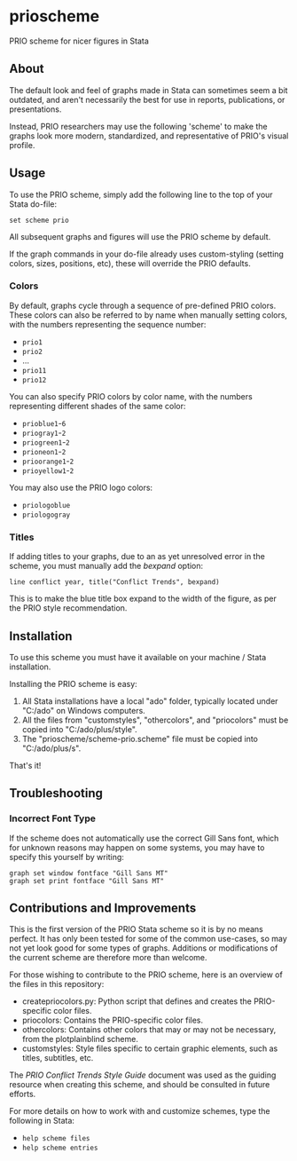 # prioscheme
PRIO scheme for nicer figures in Stata

## About
The default look and feel of graphs made in Stata can sometimes seem a bit outdated, and aren't necessarily the best for use in reports, publications, or presentations. 

Instead, PRIO researchers may use the following 'scheme' to make the graphs look more modern, standardized, and representative of PRIO's visual profile. 

## Usage
To use the PRIO scheme, simply add the following line to the top of your Stata do-file:

```set scheme prio```

All subsequent graphs and figures will use the PRIO scheme by default. 

If the graph commands in your do-file already uses custom-styling (setting colors, sizes, positions, etc),
these will override the PRIO defaults. 

### Colors
By default, graphs cycle through a sequence of pre-defined PRIO colors. These colors can also be referred to by name when manually setting colors, with the numbers representing the sequence number:

- `prio1`
- `prio2`
- ...
- `prio11`
- `prio12`


You can also specify PRIO colors by color name, with the numbers representing different shades of the same color:

- `prioblue1`-`6`
- `priogray1`-`2`
- `priogreen1`-`2`
- `prioneon1`-`2`
- `prioorange1`-`2`
- `prioyellow1`-`2`

You may also use the PRIO logo colors:

- `priologoblue`
- `priologogray`

### Titles
If adding titles to your graphs, due to an as yet unresolved error in the scheme, you must manually add the *bexpand* option:

```line conflict year, title("Conflict Trends", bexpand)```

This is to make the blue title box expand to the width of the figure, as per the PRIO style recommendation. 

## Installation
To use this scheme you must have it available on your machine / Stata installation. 

Installing the PRIO scheme is easy:

1. All Stata installations have a local "ado" folder, typically located under "C:/ado" on Windows computers. 
2. All the files from "customstyles", "othercolors", and "priocolors" must be copied into "C:/ado/plus/style". 
3. The "prioscheme/scheme-prio.scheme" file must be copied into "C:/ado/plus/s".

That's it!

## Troubleshooting

### Incorrect Font Type
If the scheme does not automatically use the correct Gill Sans font, which for unknown reasons may happen on some systems, you may have to specify this yourself by writing:

```
graph set window fontface "Gill Sans MT"
graph set print fontface "Gill Sans MT"
```

## Contributions and Improvements
This is the first version of the PRIO Stata scheme so it is by no means perfect. It has only been tested for some of the common use-cases, so may not yet look good for some types of graphs. Additions or modifications of the current scheme are therefore more than welcome. 

For those wishing to contribute to the PRIO scheme, here is an overview of the files in this repository:

- createpriocolors.py:
  Python script that defines and creates the PRIO-specific color files. 
- priocolors:
  Contains the PRIO-specific color files.
- othercolors:
  Contains other colors that may or may not be necessary, from the plotplainblind scheme. 
- customstyles:
  Style files specific to certain graphic elements, such as titles, subtitles, etc. 

The *PRIO Conflict Trends Style Guide* document was used as the guiding resource when creating this scheme, and should be consulted in future efforts. 

For more details on how to work with and customize schemes, type the following in Stata:

- `help scheme files`
- `help scheme entries`
